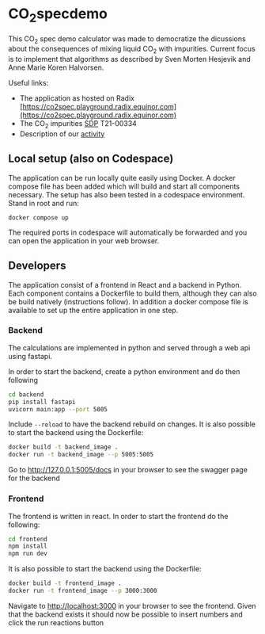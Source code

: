 # CO<sub>2</sub>specdemo

This CO<sub>2</sub> spec demo calculator was made to democratize the dicussions
about the consequences of mixing liquid CO<sub>2</sub> with impurities. Current
focus is to implement that algorithms as described by Sven Morten Hesjevik and
Anne Marie Koren Halvorsen.

Useful links:
- The application as hosted on Radix [https://co2spec.playground.radix.equinor.com](https://co2spec.playground.radix.equinor.com)
- The CO<sub>2</sub> impurities [SDP](https://colab.equinor.com/technologies/103E7E25-DE69-4ED0-8A35-AC91C41AD524/summary) T21-00334
- Description of our [activity](https://ccs-data-digital.radix.equinor.com/activities/co2spec/)

## Local setup (also on Codespace)

The application can be run locally quite easily using Docker. A docker compose file has been added which will build and start all components necessary. The setup has also been tested in a codespace environment. Stand in root and run:

```
docker compose up
```

The required ports in codespace will automatically be forwarded and you can open the application in your web browser.

## Developers

The application consist of a frontend in React and a backend in Python. Each
component contains a Dockerfile to build them, although they can also be build
natively (instructions follow). In addition a docker compose file is available
to set up the entire application in one step.

### Backend

The calculations are implemented in python and served through a web api using
fastapi.

In order to start the backend, create a python environment and do then following

```bash
cd backend
pip install fastapi
uvicorn main:app --port 5005
```

Include `--reload` to have the backend rebuild on changes. It is also possible
to start the backend using the Dockerfile:

```bash
docker build -t backend_image .
docker run -t backend_image --p 5005:5005
```

Go to <http://127.0.0.1:5005/docs> in your browser to see the swagger page for the
backend

### Frontend

The frontend is written in react. In order to start the frontend do the
following:

```bash
cd frontend
npm install
npm run dev
```

It is also possible to start the backend using the Dockerfile:

```bash
docker build -t frontend_image .
docker run -t frontend_image --p 3000:3000
```

Navigate to <http://localhost:3000> in your browser to see the frontend. Given
that the backend exists it should now be possible to insert numbers and click
the run reactions button
